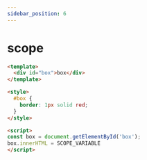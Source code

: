 ```yaml
---
sidebar_position: 6
---
```


# scope

```html vanilla live=true
<template>
  <div id="box">box</div>
</template>

<style>
  #box {
    border: 1px solid red;
  }
</style>

<script>
const box = document.getElementById('box');
box.innerHTML = SCOPE_VARIABLE
</script>

```
